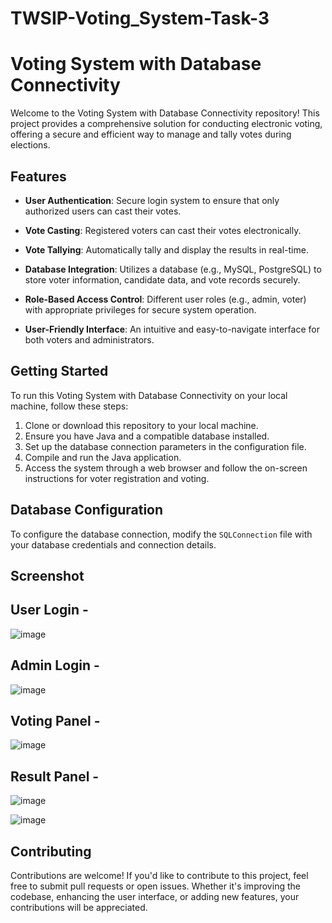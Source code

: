 # TWSIP-Voting_System-Task-3
# Voting System with Database Connectivity

Welcome to the Voting System with Database Connectivity repository! This project provides a comprehensive solution for conducting electronic voting, offering a secure and efficient way to manage and tally votes during elections.

## Features

- **User Authentication**: Secure login system to ensure that only authorized users can cast their votes.

- **Vote Casting**: Registered voters can cast their votes electronically.

- **Vote Tallying**: Automatically tally and display the results in real-time.

- **Database Integration**: Utilizes a database (e.g., MySQL, PostgreSQL) to store voter information, candidate data, and vote records securely.

- **Role-Based Access Control**: Different user roles (e.g., admin, voter) with appropriate privileges for secure system operation.

- **User-Friendly Interface**: An intuitive and easy-to-navigate interface for both voters and administrators.

## Getting Started

To run this Voting System with Database Connectivity on your local machine, follow these steps:

1. Clone or download this repository to your local machine.
2. Ensure you have Java and a compatible database installed.
3. Set up the database connection parameters in the configuration file.
4. Compile and run the Java application.
5. Access the system through a web browser and follow the on-screen instructions for voter registration and voting.

## Database Configuration

To configure the database connection, modify the `SQLConnection` file with your database credentials and connection details.

## Screenshot

## User Login -
![image](https://github.com/KM9110/TWSIP-Voting_System-Task-3/assets/87354852/0b1f48b0-e5d1-43da-a8c3-da0ec093349a)


## Admin Login - 
![image](https://github.com/KM9110/TWSIP-Voting_System-Task-3/assets/87354852/70e805f0-d383-483c-bd27-2f9bfc1d147a)


## Voting Panel - 
![image](https://github.com/KM9110/TWSIP-Voting_System-Task-3/assets/87354852/f051119b-614e-428d-ac0d-4ac408602d41)


## Result Panel - 
![image](https://github.com/KM9110/TWSIP-Voting_System-Task-3/assets/87354852/d6375f41-51b1-4886-a28e-4aad9e09d15a)


![image](https://github.com/KM9110/TWSIP-Voting_System-Task-3/assets/87354852/f22890d7-3235-4969-ba5f-d179cf062f99)


## Contributing

Contributions are welcome! If you'd like to contribute to this project, feel free to submit pull requests or open issues. Whether it's improving the codebase, enhancing the user interface, or adding new features, your contributions will be appreciated.




